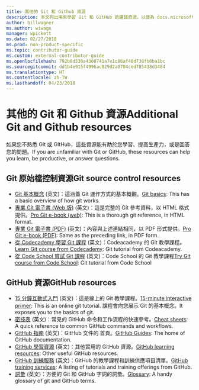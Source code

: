 ```yaml
---
title: 其他的 Git 和 Github 資源
description: 本文列出用來學習 Git 和 GitHub 的建議資源，以便為 docs.microsoft.com 做出貢獻。
author: billwagner
ms.author: wiwagn
manager: wpickett
ms.date: 02/27/2018
ms.prod: non-product-specific
ms.topic: contributor-guide
ms.custom: external-contributor-guide
ms.openlocfilehash: 792b8d530a4308741a7e1c86af40d738fb0ba1bc
ms.sourcegitcommit: dd1b4e915f4996ac029d2a0704ced785438d3484
ms.translationtype: HT
ms.contentlocale: zh-TW
ms.lasthandoff: 04/23/2018
---
```

# <a name="additional-git-and-github-resources"></a><span data-ttu-id="23f34-103">其他的 Git 和 Github 資源</span><span class="sxs-lookup"><span data-stu-id="23f34-103">Additional Git and Github resources</span></span>

<span data-ttu-id="23f34-104">如果您不熟悉 Git 或 GitHub，這些資源能有助於您學習、提高生產力，或是回答您的問題。</span><span class="sxs-lookup"><span data-stu-id="23f34-104">If you are unfamiliar with Git or GitHub, these resources can help you learn, be productive, or answer questions.</span></span>

## <a name="git-source-control-resources"></a><span data-ttu-id="23f34-105">Git 原始檔控制資源</span><span class="sxs-lookup"><span data-stu-id="23f34-105">Git source control resources</span></span>

- <span data-ttu-id="23f34-106">[Git 基本概念](https://go.microsoft.com/fwlink/?linkid=853939) \(英文\)：這涵蓋 Git 運作方式的基本概觀。</span><span class="sxs-lookup"><span data-stu-id="23f34-106">[Git basics](https://go.microsoft.com/fwlink/?linkid=853939): This has a basic overview of how git works.</span></span>
- <span data-ttu-id="23f34-107">[專業 Git 電子書 (Web 版)](https://go.microsoft.com/fwlink/?linkid=853940) \(英文\)：這是完整的 Git 參考資料，以 HTML 格式提供。</span><span class="sxs-lookup"><span data-stu-id="23f34-107">[Pro Git e-book (web)](https://go.microsoft.com/fwlink/?linkid=853940): This is a thorough git reference, in HTML format.</span></span>
- <span data-ttu-id="23f34-108">[專業 Git 電子書 (PDF)](https://progit2.s3.amazonaws.com/en/2016-03-22-f3531/progit-en.1084.pdf) \(英文\)：內容與上述連結相同，以 PDF 形式提供。</span><span class="sxs-lookup"><span data-stu-id="23f34-108">[Pro Git e-book (PDF)](https://progit2.s3.amazonaws.com/en/2016-03-22-f3531/progit-en.1084.pdf): Same as the preceding link, in PDF form.</span></span>
- <span data-ttu-id="23f34-109">[從 Codecademy 學習 Git 課程](https://www.codecademy.com/learn/learn-git) \(英文\)：Codeacademy 的 Git 教學課程。</span><span class="sxs-lookup"><span data-stu-id="23f34-109">[Learn Git course from Codecademy](https://www.codecademy.com/learn/learn-git): Git tutorial from Codeacademy.</span></span>
- <span data-ttu-id="23f34-110">[從 Code School 嘗試 Git 課程](https://www.codeschool.com/courses/try-git) \(英文\)：Code School 的 Git 教學課程</span><span class="sxs-lookup"><span data-stu-id="23f34-110">[Try Git course from Code School](https://www.codeschool.com/courses/try-git): Git tutorial from Code School</span></span>

## <a name="github-resources"></a><span data-ttu-id="23f34-111">GitHub 資源</span><span class="sxs-lookup"><span data-stu-id="23f34-111">GitHub resources</span></span>

- <span data-ttu-id="23f34-112">[15 分鐘互動式入門](https://try.github.io/) \(英文\)：這是線上的 Git 教學課程。</span><span class="sxs-lookup"><span data-stu-id="23f34-112">[15-minute interactive primer](https://try.github.io/): This is an online git tutorial.</span></span> <span data-ttu-id="23f34-113">課程會向您展示 Git 的基本概念。</span><span class="sxs-lookup"><span data-stu-id="23f34-113">It exposes you to the basics of git.</span></span>
- <span data-ttu-id="23f34-114">[密技表](https://go.microsoft.com/fwlink/?linkid=853941) \(英文\)：常見的 GitHub 命令和工作流程的快速參考。</span><span class="sxs-lookup"><span data-stu-id="23f34-114">[Cheat sheets](https://go.microsoft.com/fwlink/?linkid=853941): A quick reference to common GitHub commands and workflows.</span></span>
- <span data-ttu-id="23f34-115">[GitHub 指南](https://guides.github.com/) \(英文\)：GitHub 文件的 首頁。</span><span class="sxs-lookup"><span data-stu-id="23f34-115">[GitHub Guides](https://guides.github.com/): The home of GitHub documentation.</span></span>
- <span data-ttu-id="23f34-116">[GitHub 學習資源](https://help.github.com/articles/git-and-github-learning-resources/) \(英文\)：其他實用的 GitHub 資源。</span><span class="sxs-lookup"><span data-stu-id="23f34-116">[GitHub learning resources](https://help.github.com/articles/git-and-github-learning-resources/): Other useful GitHub resources.</span></span>
- <span data-ttu-id="23f34-117">[GitHub 訓練服務](https://services.github.com/training/) \(英文\)：GitHub 的教學課程和訓練供應項目清單。</span><span class="sxs-lookup"><span data-stu-id="23f34-117">[GitHub training services](https://services.github.com/training/): A listing of tutorials and training offerings from GitHub.</span></span>
- <span data-ttu-id="23f34-118">[詞彙](https://help.github.com/articles/github-glossary) \(英文\)：方便的 Git 和 GitHub 字詞的詞彙。</span><span class="sxs-lookup"><span data-stu-id="23f34-118">[Glossary](https://help.github.com/articles/github-glossary): A handy glossary of git and GitHub terms.</span></span>
